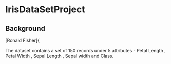 IrisDataSetProject
==========================================================
Background
----------------------------------------------------------
[Ronald Fisher]{

The dataset contains a set of 150 records under 5 attributes - Petal Length , Petal Width , Sepal Length , Sepal width and Class.
